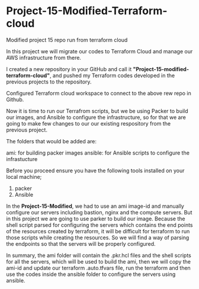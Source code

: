 # Project-15-Modified-Terraform-cloud
Modified project 15 repo run from terraform cloud

In this project we will migrate our codes to Terraform Cloud and manage our AWS infrastructure from there.

I created a new repository in your GitHub and call it **"Project-15-modified-terraform-cloud"**, and pushed my Terraform codes developed in the previous projects to the repository.

Configured Terraform cloud workspace to connect to the above rew repo in Github. 

Now it is time to run our Terrafrom scripts, but we be using Packer to build our images, and Ansible to configure the infrastructure, so for that we are going to make few changes to our our existing respository from the previous project.

The folders that would be added are:

ami: for building packer images
ansible: for Ansible scripts to configure the infrastucture

Before you proceed ensure you have the following tools installed on your local machine;

1. packer
2. Ansible

In the **Project-15-Modified**, we had to use an ami image-id and manually configure our servers including bastion, nginx and the compute servers. But in this project we are going to use parker to build our image. Because the shell script parsed for configuring the servers which contains the end points of the resources created by terraform, it will be difficult for terraform to run those scripts while creating the resources. So we will find a way of parsing the endpoints so that the servers will be properly configured.

In summary, the ami folder will contain the .pkr.hcl files and the shell scripts for all the servers, which will be used to build the ami, then we will copy the ami-id and update our terraform .auto.tfvars file, run the terraform and then use the codes inside the ansible folder to configure the servers using ansible.


